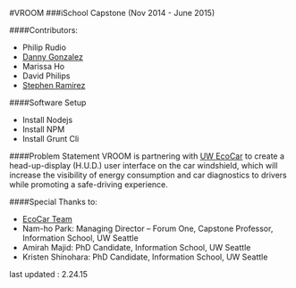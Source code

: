 #VROOM
###iSchool Capstone
(Nov 2014 - June 2015)

####Contributors:
* Philip Rudio 
* [Danny Gonzalez](www.linkedin.com/in/jdannygonzalez/)
* Marissa Ho
* David Philips
* [Stephen Ramirez](http://ramirs.github.io)

####Software Setup
* Install Nodejs
* Install NPM
* Install Grunt Cli


####Problem Statement
VROOM is partnering with [UW EcoCar](http://uwecocar.com/) to create a head-up-display (H.U.D.) user interface on the car windshield, which will increase the visibility of energy consumption and car diagnostics to drivers while promoting a safe-driving experience. 


####Special Thanks to:
* [EcoCar Team](http://uwecocar.com)
* Nam-ho Park: Managing Director – Forum One, Capstone Professor, Information School, UW Seattle
* Amirah Majid: PhD Candidate, Information School, UW Seattle
* Kristen Shinohara: PhD Candidate, Information School, UW Seattle


last updated : 2.24.15
